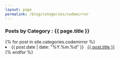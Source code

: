 ```yaml
---
layout: page
permalink: /blog/categories/codemirror
---
```

 
<h3> Posts by Category : {{ page.title }} </h3>

<div class="card">
{% for post in site.categories.codemirror %}<!--기존 date_to_string -->
 <li class="category-posts"><span>{{ post.date | date: "%Y.%m.%d" }}</span> &nbsp; <a href="{{ post.url }}">{{ post.title }}</a></li>
{% endfor %}
</div>
